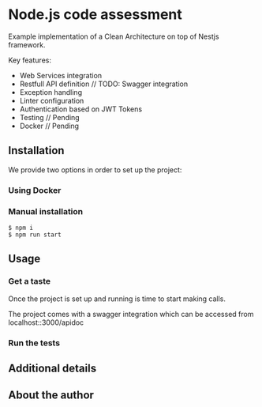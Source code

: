 # Node.js code assessment

Example implementation of a Clean Architecture on top of Nestjs framework.

Key features:

- Web Services integration
- Restfull API definition // TODO: Swagger integration
- Exception handling
- Linter configuration
- Authentication based on JWT Tokens
- Testing // Pending
- Docker // Pending

## Installation

We provide two options in order to set up the project:

### Using Docker

### Manual installation

```
$ npm i
$ npm run start
```

## Usage

### Get a taste
Once the project is set up and running is time to start making calls.

The project comes with a swagger integration which can be accessed from localhost::3000/apidoc

### Run the tests


## Additional details


## About the author